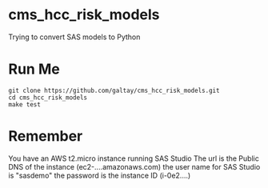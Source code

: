 # cms_hcc_risk_models
Trying to convert SAS models to Python


# Run Me

    git clone https://github.com/galtay/cms_hcc_risk_models.git
    cd cms_hcc_risk_models
    make test


# Remember 
You have an AWS t2.micro instance running SAS Studio 
The url is the Public DNS of the instance (ec2-....amazonaws.com)
the user name for SAS Studio is "sasdemo"
the password is the instance ID (i-0e2....)
